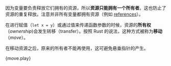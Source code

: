 因为变量要负责释放它们拥有的资源，所以**资源只能拥有一个所有者**。这也防止了资源的重复释放。注意并非所有变量都拥有资源（例如 [references]）。

在进行赋值（`let x = y`）或通过值来传递函数参数的时候，资源的**所有权**（*ownership*)会发生转移（transfer）。按照 Rust 的说法，这种方式被称为**移动**（*move*）。

在移动资源之后，原来的所有者不能再使用，这可避免悬垂指针的产生。

{move.play}

[references]: ../flow_control/match/destructuring/destructure_pointers.html
